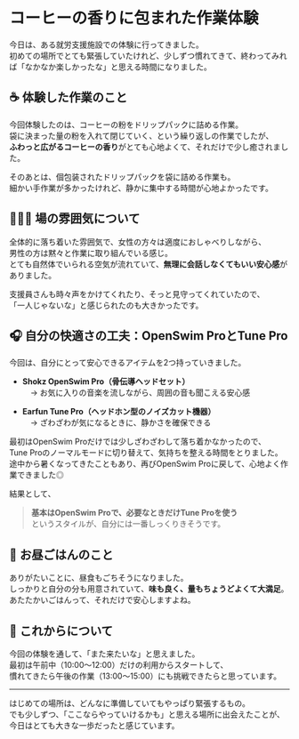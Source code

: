 # コーヒーの香りに包まれた作業体験

今日は、ある就労支援施設での体験に行ってきました。  
初めての場所でとても緊張していたけれど、少しずつ慣れてきて、終わってみれば「なかなか楽しかったな」と思える時間になりました。

## ☕ 体験した作業のこと

今回体験したのは、コーヒーの粉をドリップパックに詰める作業。  
袋に決まった量の粉を入れて閉じていく、という繰り返しの作業でしたが、  
**ふわっと広がるコーヒーの香り**がとても心地よくて、それだけで少し癒されました。

そのあとは、個包装されたドリップパックを袋に詰める作業も。  
細かい手作業が多かったけれど、静かに集中する時間が心地よかったです。

## 🧑‍🤝‍🧑 場の雰囲気について

全体的に落ち着いた雰囲気で、女性の方々は適度におしゃべりしながら、  
男性の方は黙々と作業に取り組んでいる感じ。  
とても自然体でいられる空気が流れていて、**無理に会話しなくてもいい安心感**がありました。

支援員さんも時々声をかけてくれたり、そっと見守ってくれていたので、  
「一人じゃないな」と感じられたのも大きかったです。

## 🎧 自分の快適さの工夫：OpenSwim ProとTune Pro

今回は、自分にとって安心できるアイテムを2つ持っていきました。

- **Shokz OpenSwim Pro（骨伝導ヘッドセット）**  
　→ お気に入りの音楽を流しながら、周囲の音も聞こえる安心感

- **Earfun Tune Pro（ヘッドホン型のノイズカット機器）**  
　→ ざわざわが気になるときに、静かさを確保できる

最初はOpenSwim Proだけでは少しざわざわして落ち着かなかったので、  
Tune Proのノーマルモードに切り替えて、気持ちを整える時間をとりました。  
途中から暑くなってきたこともあり、再びOpenSwim Proに戻して、心地よく作業できました◎

結果として、  
> **基本はOpenSwim Proで、必要なときだけTune Proを使う**  
というスタイルが、自分には一番しっくりきそうです。

## 🍱 お昼ごはんのこと

ありがたいことに、昼食もごちそうになりました。  
しっかりと自分の分も用意されていて、**味も良く、量もちょうどよくて大満足**。  
あたたかいごはんって、それだけで安心しますよね。

## 🌱 これからについて

今回の体験を通して、「また来たいな」と思えました。  
最初は午前中（10:00〜12:00）だけの利用からスタートして、  
慣れてきたら午後の作業（13:00〜15:00）にも挑戦できたらと思っています。

---

はじめての場所は、どんなに準備していてもやっぱり緊張するもの。  
でも少しずつ、「ここならやっていけるかも」と思える場所に出会えたことが、  
今日はとても大きな一歩だったと感じています。
